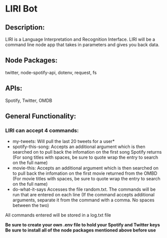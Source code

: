 # LIRI Bot

## Description: 
LIRI is a Language Interpretation and Recognition Interface. LIRI will be a command line node app that takes in parameters and gives you back data.

## Node Packages: 
twitter, node-spotify-api, dotenv, request, fs
## APIs: 
Spotify, Twitter, OMDB

## General Functionality:

### LIRI can accept 4 commands: 
* my-tweets:
Will pull the last 20 tweets for a user*
* spotify-this-song:
Accepts an additional argument which is then searched on to pull back the infomation on the first song Spotify returns (For song titles with spaces, be sure to quote wrap the entry to search on the full name)
* movie-this:
Accepts an additional argument which is then searched on to pull back the infomation on the first movie returned from the OMBD (For movie titles with spaces, be sure to quote wrap the entry to search on the full name)
* do-what-it-says
Accesses the file random.txt. The commands will be run that are entered on each line (If the command accepts additional arguments, separate it from the command with a comma. No spaces between the two)

All commands entered will be stored in a log.txt file

**Be sure to create your own .env file to hold your Spotify and Twitter keys**
**Be sure to install all of the node packages mentioned above before use**
